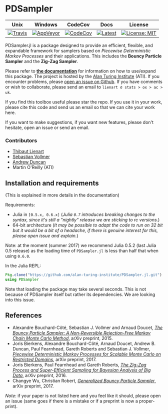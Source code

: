 # PDSampler

Unix | Windows | CodeCov | Docs | License
---- | ------- | ------- | ---- | -------
[![Travis](https://travis-ci.org/alan-turing-institute/PDSampler.jl.svg?branch=master)](https://travis-ci.org/alan-turing-institute/PDSampler.jl) | [![AppVeyor](https://ci.appveyor.com/api/projects/status/github/alan-turing-institute/PDSampler.jl?branch=master&svg=true)](https://ci.appveyor.com/project/tlienart/PDSampler-jl) | [![CodeCov](http://codecov.io/github/alan-turing-institute/PDSampler.jl/coverage.svg?branch=master)](http://codecov.io/github/alan-turing-institute/PDSampler.jl?branch=master) | [![Latest](https://img.shields.io/badge/docs-latest-blue.svg)](https://alan-turing-institute.github.io/PDSampler.jl/latest) | [![License: MIT](https://img.shields.io/badge/License-MIT-blue.svg)](https://opensource.org/licenses/MIT)

PDSampler.jl is a package designed to provide an efficient, flexible, and expandable framework for samplers based on *Piecewise Deterministic Markov Processes* and their applications.
This includes the **Bouncy Particle Sampler** and the **Zig-Zag Sampler**.

Please refer to [**the documentation**](https://alan-turing-institute.github.io/PDSampler.jl/latest) for information on how to use/expand this package. 
The project is hosted by the [Alan Turing Institute](https://www.turing.ac.uk) (ATI). If you encounter problems, please [open an issue on Github](https://github.com/alan-turing-institute/PDSampler.jl/issues).
If you have comments or wish to collaborate, please send an email to `lienart σ stats > ox > ac > uk`.

If you find this toolbox useful please star the repo. If you use it in your work, please cite this code and send us an email so that we can cite your work here.

If you want to make suggestions, if you want new features, please don't hesitate, open an issue or send an email.

### Contributors

* [Thibaut Lienart](http://www.stats.ox.ac.uk/~lienart/)
* [Sebastian Vollmer](https://www2.warwick.ac.uk/fac/sci/maths/people/staff/vollmer/)
* [Andrew Duncan](http://www.imperial.ac.uk/complex-multiscale-systems/our-group/former-members/dr-andrew-duncan/)
* Martin O'Reilly (ATI)

## Installation and requirements

(This is explained in more details in the documentation)

Requirements:

* Julia in `[0.5.x, 0.6.x]` (*Julia `0.7` introduces breaking changes to the syntax, since it's still a "nightly" release we are sticking to rc versions.*)
* 64-bit architecture (*It may be possible to adapt the code to run on 32 bit but it would be a bit of a headache, if there is genuine interest for this, please open issue and explain.*)

Note: at the moment (summer 2017) we recommend  Julia 0.5.2 (last Julia 0.5 release) as the loading time of `PDSampler.jl` is less than half that when using `0.6.0`.

In the Julia REPL:

```julia
Pkg.clone("https://github.com/alan-turing-institute/PDSampler.jl.git")
using PDSampler
```

Note that loading the package may take several seconds. This is not because of PDSampler itself but rather its dependencies. We are looking into this issue.

## References

* Alexandre Bouchard-Côté, Sebastian J. Vollmer and Arnaud Doucet, [*The Bouncy Particle Sampler: A Non-Reversible Rejection-Free Markov Chain Monte Carlo Method*](https://arxiv.org/abs/1510.02451), arXiv preprint, 2015.
* Joris Bierkens, Alexandre Bouchard-Côté, Arnaud Doucet, Andrew B. Duncan, Paul Fearnhead, Gareth Roberts and Sebastian J. Vollmer, [*Piecewise Deterministic Markov Processes for Scalable Monte Carlo on Restricted Domains*](https://arxiv.org/pdf/1701.04244.pdf), arXiv preprint, 2017.
* Joris Bierkens, Paul Fearnhead and Gareth Roberts, [*The Zig-Zag Process and Super-Efficient Sampling for Bayesian Analysis of Big Data*](https://arxiv.org/pdf/1607.03188.pdf), arXiv preprint, 2016.
* Changye Wu, Christian Robert, [*Generalized Bouncy Particle Sampler*](https://arxiv.org/pdf/1706.04781.pdf), arXiv preprint, 2017.

*Note*: if your paper is not listed here and you feel like it should, please open an issue (same goes if there is a mistake or if a preprint is now a proper-print).
